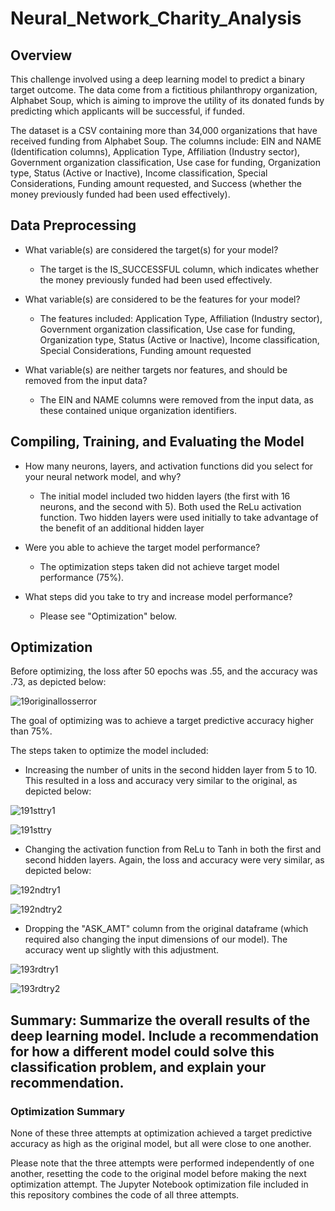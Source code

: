 # Neural_Network_Charity_Analysis

## Overview

This challenge involved using a deep learning model to predict a binary target outcome. The data come from a fictitious philanthropy organization, Alphabet Soup, which is aiming to improve the utility of its donated funds by predicting which applicants will be successful, if funded.

The dataset is a CSV containing more than 34,000 organizations that have received funding from Alphabet Soup. The columns include: EIN and NAME (Identification columns), Application Type, Affiliation (Industry sector), Government organization classification, Use case for funding, Organization type, Status (Active or Inactive), Income classification, Special Considerations, Funding amount requested, and Success (whether the money previously funded had been used effectively). 


## Data Preprocessing
* What variable(s) are considered the target(s) for your model? 
  * The target is the IS_SUCCESSFUL column, which indicates whether the money previously funded had been used effectively.

* What variable(s) are considered to be the features for your model?
  * The features included:  Application Type, Affiliation (Industry sector), Government organization classification, Use case for funding, Organization type, Status (Active or Inactive), Income classification, Special Considerations, Funding amount requested

* What variable(s) are neither targets nor features, and should be removed from the input data?
  * The EIN and NAME columns were removed from the input data, as these contained unique organization identifiers.


## Compiling, Training, and Evaluating the Model
* How many neurons, layers, and activation functions did you select for your neural network model, and why?
  * The initial model included two hidden layers (the first with 16 neurons, and the second with 5). Both used the ReLu activation function. Two hidden layers were used initially to take advantage of the benefit of an additional hidden layer

* Were you able to achieve the target model performance?
  * The optimization steps taken did not achieve target model performance (75%). 

* What steps did you take to try and increase model performance? 
  * Please see "Optimization" below.



## Optimization

Before optimizing, the loss after 50 epochs was .55, and the accuracy was .73, as depicted below:

![19originallosserror](https://user-images.githubusercontent.com/100863488/178315798-90d600af-894e-437b-b54f-ae2dcd71f1cf.png)


The goal of optimizing was to achieve a target predictive accuracy higher than 75%. 

The steps taken to optimize the model included:

* Increasing the number of units in the second hidden layer from 5 to 10. This resulted in a loss and accuracy very similar to the original, as depicted below:

![191sttry1](https://user-images.githubusercontent.com/100863488/178316451-cc0c5a97-dcd1-40ce-99e3-f0e0bbcf0f85.png)

![191sttry](https://user-images.githubusercontent.com/100863488/178316190-513dddc1-df32-4bb9-8c39-3e6908790cb6.png)


* Changing the activation function from ReLu to Tanh in both the first and second hidden layers. Again, the loss and accuracy were very similar, as depicted below:

![192ndtry1](https://user-images.githubusercontent.com/100863488/178317219-baf6373f-1839-4b45-af89-02020672bed3.png)

![192ndtry2](https://user-images.githubusercontent.com/100863488/178317230-63a81d07-1a84-4edd-837f-1e6442d009c8.png)


* Dropping the "ASK_AMT" column from the original dataframe (which required also changing the input dimensions of our model). The accuracy went up slightly with this adjustment.

![193rdtry1](https://user-images.githubusercontent.com/100863488/178319335-a8c76ac5-94cb-400f-bc01-fe7dab22e21c.png)

![193rdtry2](https://user-images.githubusercontent.com/100863488/178319353-1fa72f40-8d34-46cc-aedc-9ef6680b708e.png)


## Summary: Summarize the overall results of the deep learning model. Include a recommendation for how a different model could solve this classification problem, and explain your recommendation.
### Optimization Summary

None of these three attempts at optimization achieved a target predictive accuracy as high as the original model, but all were close to one another. 

Please note that the three attempts were performed independently of one another, resetting the code to the original model before making the next optimization attempt. The Jupyter Notebook optimization file included in this repository combines the code of all three attempts. 


